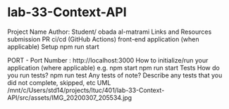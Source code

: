 # lab-33-Context-API

Project Name
Author: Student/ obada al-matrami
Links and Resources
submission PR
ci/cd (GitHub Actions)
front-end application (when applicable)
Setup
npm run start 


PORT - Port Number : http://localhost:3000
How to initialize/run your application (where applicable)
e.g. npm start
npm run start 
Tests
How do you run tests?
npm run test 
Any tests of note?
Describe any tests that you did not complete, skipped, etc
UML
/mnt/c/Users/std14/projects/ltuc/401/lab-33-Context-API/src/assets/IMG_20200307_205534.jpg